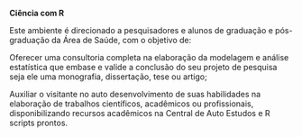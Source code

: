 **Ciência com R**

Este ambiente é direcionado a pesquisadores e alunos de graduação e pós-graduação da Área de Saúde, com o objetivo de:

Oferecer uma consultoria completa na elaboração da modelagem e análise estatística que embase e valide a conclusão do seu projeto de pesquisa seja ele uma monografia, dissertação, tese ou artigo;

Auxiliar o visitante no auto desenvolvimento de suas habilidades na elaboração de trabalhos científicos, acadêmicos ou profissionais, disponibilizando recursos acadêmicos na Central de Auto Estudos e R scripts prontos.
